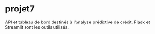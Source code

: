 # projet7
API et tableau de bord destinés à l'analyse prédictive de crédit.
Flask et Streamlit sont les outils utilisés.
